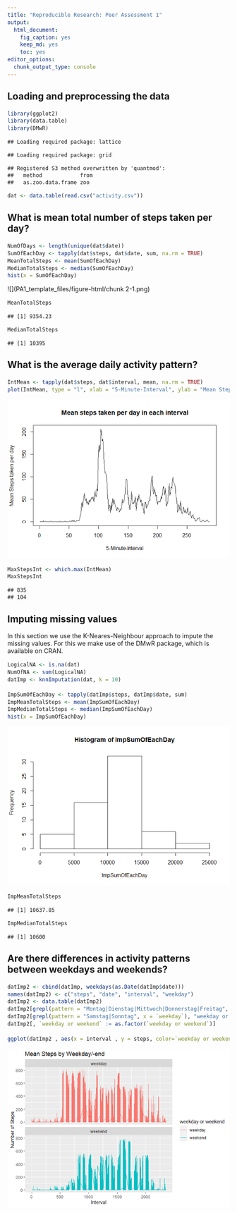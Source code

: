 ```yaml
---
title: "Reproducible Research: Peer Assessment 1"
output: 
  html_document: 
    fig_caption: yes
    keep_md: yes
    toc: yes
editor_options: 
  chunk_output_type: console
---
```

## Loading and preprocessing the data

```r
library(ggplot2)
library(data.table)
library(DMwR)
```

```
## Loading required package: lattice
```

```
## Loading required package: grid
```

```
## Registered S3 method overwritten by 'quantmod':
##   method            from
##   as.zoo.data.frame zoo
```

```r
dat <- data.table(read.csv("activity.csv"))
```

## What is mean total number of steps taken per day?

```r
NumOfDays <- length(unique(dat$date))
SumOfEachDay <- tapply(dat$steps, dat$date, sum, na.rm = TRUE)
MeanTotalSteps <- mean(SumOfEachDay)
MedianTotalSteps <- median(SumOfEachDay)
hist(x = SumOfEachDay)
```

![](PA1_template_files/figure-html/chunk 2-1.png)<!-- -->

```r
MeanTotalSteps
```

```
## [1] 9354.23
```

```r
MedianTotalSteps
```

```
## [1] 10395
```

## What is the average daily activity pattern?

```r
IntMean <- tapply(dat$steps, dat$interval, mean, na.rm = TRUE)
plot(IntMean, type = "l", xlab = "5-Minute-Interval", ylab = "Mean Steps taken per day", main = "Mean steps taken per day in each interval")
```

![](PA1_template_files/figure-html/chunk3-1.png)<!-- -->

```r
MaxStepsInt <- which.max(IntMean)
MaxStepsInt
```

```
## 835 
## 104
```

## Imputing missing values
In this section we use the K-Neares-Neighbour approach to impute the missing values. For this we make use of the DMwR package, which is available on CRAN.

```r
LogicalNA <- is.na(dat)
NumOfNA <- sum(LogicalNA)
datImp <- knnImputation(dat, k = 10)

ImpSumOfEachDay <- tapply(datImp$steps, datImp$date, sum)
ImpMeanTotalSteps <- mean(ImpSumOfEachDay)
ImpMedianTotalSteps <- median(ImpSumOfEachDay)
hist(x = ImpSumOfEachDay)
```

![](PA1_template_files/figure-html/chunk4-1.png)<!-- -->

```r
ImpMeanTotalSteps
```

```
## [1] 10637.85
```

```r
ImpMedianTotalSteps
```

```
## [1] 10600
```


## Are there differences in activity patterns between weekdays and weekends?

```r
datImp2 <- cbind(datImp, weekdays(as.Date(datImp$date)))
names(datImp2) <- c("steps", "date", "interval", "weekday")
datImp2 <- data.table(datImp2)
datImp2[grepl(pattern = "Montag|Dienstag|Mittwoch|Donnerstag|Freitag", x = `weekday`), "weekday or weekend"] <- "weekday"
datImp2[grepl(pattern = "Samstag|Sonntag", x = `weekday`), "weekday or weekend"] <- "weekend"
datImp2[, `weekday or weekend` := as.factor(`weekday or weekend`)]

ggplot(datImp2 , aes(x = interval , y = steps, color=`weekday or weekend`)) + geom_line() + labs(title = "Mean Steps by Weekday/-end", x = "Interval", y = "Number of Steps") + facet_wrap(~`weekday or weekend` , ncol = 1, nrow=2)
```

![](PA1_template_files/figure-html/chunk5-1.png)<!-- -->
